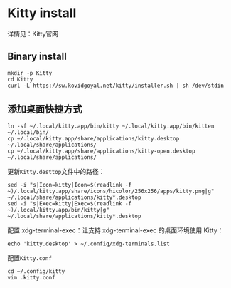 # Kitty install
详情见：<a herf=https://sw.kovidgoyal.net/kitty/>Kitty官网</a>
## Binary install
```
mkdir -p Kitty
cd Kitty
curl -L https://sw.kovidgoyal.net/kitty/installer.sh | sh /dev/stdin
```
## 添加桌面快捷方式
```
ln -sf ~/.local/kitty.app/bin/kitty ~/.local/kitty.app/bin/kitten ~/.local/bin/
cp ~/.local/kitty.app/share/applications/kitty.desktop ~/.local/share/applications/
cp ~/.local/kitty.app/share/applications/kitty-open.desktop ~/.local/share/applications/
```
更新`Kitty.desttop`文件中的路径：
```
sed -i "s|Icon=kitty|Icon=$(readlink -f ~)/.local/kitty.app/share/icons/hicolor/256x256/apps/kitty.png|g" ~/.local/share/applications/kitty*.desktop
sed -i "s|Exec=kitty|Exec=$(readlink -f ~)/.local/kitty.app/bin/kitty|g" ~/.local/share/applications/kitty*.desktop
```
配置 xdg-terminal-exec：让支持 xdg-terminal-exec 的桌面环境使用 Kitty：
```
echo 'kitty.desktop' > ~/.config/xdg-terminals.list
```
配置`Kitty.conf`
```
cd ~/.config/kitty
vim .kitty.conf
```
